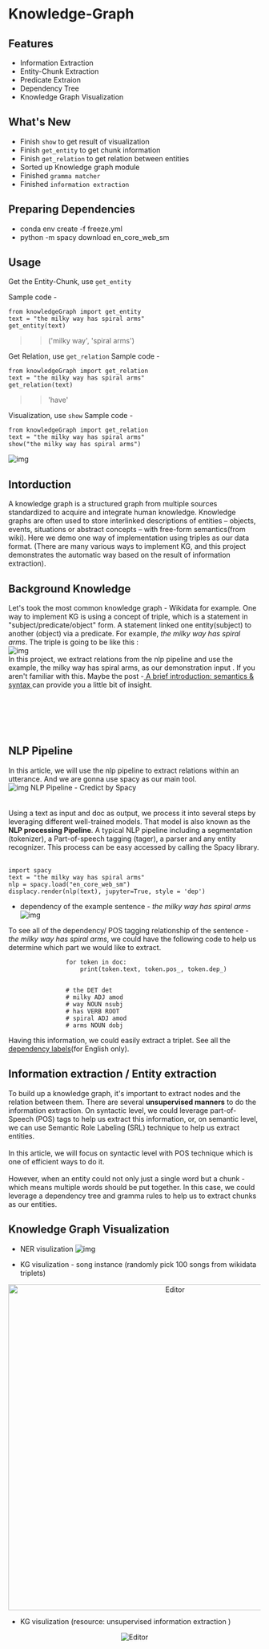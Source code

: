 # Knowledge-Graph
## Features
* Information Extraction
* Entity-Chunk Extraction
* Predicate Extraion
* Dependency Tree
* Knowledge Graph Visualization

## What's New
*  Finish `show` to get result of visualization
*  Finish `get_entity` to get chunk information
*  Finish `get_relation` to get relation between entities
*  Sorted up Knowledge graph module
*  Finished `gramma matcher`
*  Finished `information extraction` 

## Preparing Dependencies
* conda env create -f freeze.yml
* python -m spacy download en_core_web_sm													


## Usage
Get the Entity-Chunk, use `get_entity`

Sample code - 
```
from knowledgeGraph import get_entity		
text = "the milky way has spiral arms" 
get_entity(text)
 ```
>> ('milky way', 'spiral arms')


Get Relation, use `get_relation`
Sample code - 
```
from knowledgeGraph import get_relation		
text = "the milky way has spiral arms" 
get_relation(text)
 ```
>> 'have'

Visualization, use `show`
Sample code - 
```
from knowledgeGraph import get_relation		
text = "the milky way has spiral arms" 
show("the milky way has spiral arms")
 ```
![img](https://github.com/HaoWeiHe/Knowledge-Graph/blob/main/Img/showfunc.png)

## Intorduction
A knowledge graph is a structured graph from multiple sources standardized to acquire and integrate human knowledge. Knowledge graphs are often used to store interlinked descriptions of entities – objects, events, situations or abstract concepts – with free-form semantics(from wiki). Here we demo one way of implementation using triples as our data format. (There are many various ways to implement KG, and this project demonstrates the automatic way based on the result of information extraction).


## Background Knowledge
Let's took the most common knowledge graph - Wikidata for example. One way to implement KG is using a concept of triple, which is a statement in "subject/predicate/object" form. A statement linked one entity(subject) to another (object) via a predicate. For example, *the milky way has spiral arms*. The triple is going to be like this :
<br>
![img](https://github.com/HaoWeiHe/Knowledge-Graph/blob/main/Img/triple.png)
<br>
In this project, we extract relations from the nlp pipeline and use the example, the milky way has spiral arms, as our demonstration input . If you aren't familiar with this. Maybe the post -[ A brief introduction: semantics & syntax ](https://haoweihohoho.medium.com/brief-introduce-semantics-syntax-9b84174de947)  can provide you a little bit of insight.

<br><br><br><br>

## NLP Pipeline 
In this article, we will use the nlp pipeline to extract relations within an utterance. And we are gonna use spacy as our main tool.
<br>
![img](https://github.com/HaoWeiHe/Knowledge-Graph/blob/main/Img/spacyPipline.svg)
NLP Pipeline - Credict by Spacy
<br>
<br>
<br>
Using a text as input and doc as output, we process it into several steps by leveraging different well-trained models. That model is also known as the **NLP processing Pipeline**. A typical NLP pipeline including a segmentation (tokenizer), a Part-of-speech tagging (tager), a parser and any entity recognizer. This process can be easy accessed by calling the Spacy library.
<br>
<br>
```
import spacy
text = "the milky way has spiral arms"
nlp = spacy.load("en_core_web_sm")
displacy.render(nlp(text), jupyter=True, style = 'dep')
 ```

- dependency of the example sentence - *the milky way has spiral arms*
![img](https://github.com/HaoWeiHe/Knowledge-Graph/blob/main/Img/DepMilkyWay.png)

To see all of the dependency/ POS tagging relationship of the sentence - *the milky way has spiral arms*, we could have the following code to help us determine which part we would like to extract.
```
                for token in doc:
                    print(token.text, token.pos_, token.dep_)
                   
                 
                # the DET det
                # milky ADJ amod
                # way NOUN nsubj
                # has VERB ROOT
                # spiral ADJ amod
                # arms NOUN dobj
```
Having this information, we could easily extract a triplet. See all the [dependency labels](https://github.com/clir/clearnlp-guidelines/blob/master/md/specifications/dependency_labels.md.)(for English only).

## Information extraction / Entity extraction
To build up a knowledge graph, it's important to extract nodes and the relation between them. There are several **unsupervised manners** to do the information extraction. On syntactic level, we could leverage part-of-Speech (POS) tags to help us extract this information, or, on semantic level, we can use Semantic Role Labeling (SRL) technique to help us extract entities.
<br><br>
In this article, we will focus on syntactic level with POS technique which is one of efficient ways to do it.
<br><br>
However, when an entity could not only just a single word but a chunk - which means multiple words should be put together. In this case, we could leverage a dependency tree and gramma rules to help us to extract chunks as our entities.

## Knowledge Graph Visualization
- NER visulization
![img](https://github.com/HaoWeiHe/Knowledge-Graph/blob/main/Img/NER_example.png)

- KG visulization - song instance (randomly pick 100 songs from wikidata triplets) 
<div align="center">
	<img src="https://github.com/HaoWeiHe/Knowledge-Graph/blob/main/Img/songs.png" alt="Editor" width="650">
</div>

- KG visulization (resource: unsupervised information extraction )
<div align="center">
	<img src="https://github.com/HaoWeiHe/Knowledge-Graph/blob/main/Img/knownled_graph_information_extraction.png" alt="Editor" width650500">
</div>


